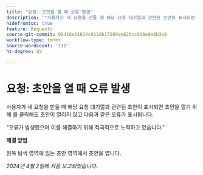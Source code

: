 ```yaml
---
title: "요청: 초안을 열 때 오류 발생"
description: '"사용자가 새 요청을 만들 때 해당 요청 대기열과 관련된 초안이 표시되면 초안을 열기 위해 를 클릭해도 초안이 열리지 않고 오류가 표시됩니다. 해결 방법을 사용할 수 있습니다.”'
hidefromtoc: true
feature: Requests
source-git-commit: 0b418e51614c912db17289ee82bcc916e0e0b3e8
workflow-type: tm+mt
source-wordcount: '111'
ht-degree: 8%

---
```



# 요청: 초안을 열 때 오류 발생

사용자가 새 요청을 만들 때 해당 요청 대기열과 관련된 초안이 표시되면 초안을 열기 위해 를 클릭해도 초안이 열리지 않고 다음과 같은 오류가 표시됩니다.

&quot;오류가 발생했으며 이를 해결하기 위해 적극적으로 노력하고 있습니다.&quot;

**해결 방법**

왼쪽 탐색 영역에 있는 초안 영역에서 초안을 엽니다.

_2024년 4월 2일에 처음 보고되었습니다._
